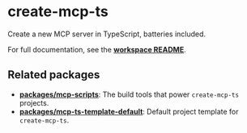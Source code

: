# create-mcp-ts

Create a new MCP server in TypeScript, batteries included.

For full documentation, see the **[workspace README](../../README.md)**.

## Related packages

- **[packages/mcp-scripts](../packages/mcp-scripts)**: The build tools that power `create-mcp-ts` projects.
- **[packages/mcp-ts-template-default](../packages/mcp-ts-template-default)**: Default project template for `create-mcp-ts`.
